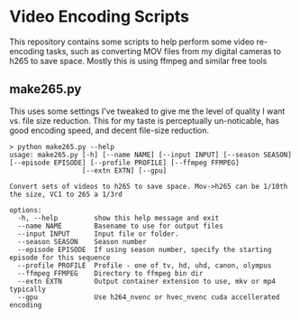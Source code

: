 # Video Encoding Scripts
This repository contains some scripts to help perform some video re-encoding tasks, such as converting MOV files from my digital cameras to h265 to save space.
Mostly this is using ffmpeg and similar free tools
## make265.py
This uses some settings I've tweaked to give me the level of quality I want vs. file size reduction. This for my taste is perceptually un-noticable, has good encoding speed, and decent file-size reduction.
```
> python make265.py --help
usage: make265.py [-h] [--name NAME] [--input INPUT] [--season SEASON] [--episode EPISODE] [--profile PROFILE] [--ffmpeg FFMPEG]
                  [--extn EXTN] [--gpu]

Convert sets of videos to h265 to save space. Mov->h265 can be 1/10th the size, VC1 to 265 a 1/3rd

options:
  -h, --help         show this help message and exit
  --name NAME        Basename to use for output files
  --input INPUT      Input file or folder.
  --season SEASON    Season number
  --episode EPISODE  If using season number, specify the starting episode for this sequence
  --profile PROFILE  Profile - one of tv, hd, uhd, canon, olympus
  --ffmpeg FFMPEG    Directory to ffmpeg bin dir
  --extn EXTN        Output container extension to use, mkv or mp4 typically
  --gpu              Use h264_nvenc or hvec_nvenc cuda accellerated encoding
```
